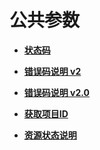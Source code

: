 # 公共参数<a name="nat_api_0036"></a>

-   **[状态码](状态码.md)**  

-   **[错误码说明 v2](错误码说明-v2.md)**  

-   **[错误码说明 v2.0](错误码说明-v2-0.md)**  

-   **[获取项目ID](获取项目ID.md)**  

-   **[资源状态说明](资源状态说明.md)**  


